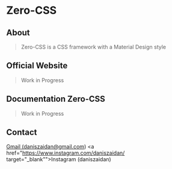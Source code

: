 # Zero-CSS

## About

> Zero-CSS is a CSS framework with a Material Design style

## Official Website

> Work in Progress 

## Documentation Zero-CSS

> Work in Progress 

## Contact
<a href="mailto:daniszaidan@gmail.com" target="_blank">Gmail (daniszaidan@gmail.com)</a>
<a href="https://www.instagram.com/daniszaidan/ target="_blank"">Instagram (daniszaidan)</a>